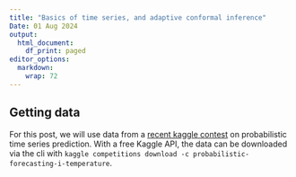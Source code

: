 ```yaml
---
title: "Basics of time series, and adaptive conformal inference"
Date: 01 Aug 2024
output:
  html_document:
    df_print: paged
editor_options: 
  markdown: 
    wrap: 72
---
```




## Getting data

For this post, we will use data from a [recent kaggle contest](https://www.kaggle.com/competitions/probabilistic-forecasting-i-temperature/) on probabilistic time series prediction. With a free Kaggle API, the data can be downloaded via the cli with `kaggle competitions download -c probabilistic-forecasting-i-temperature`. 

    

